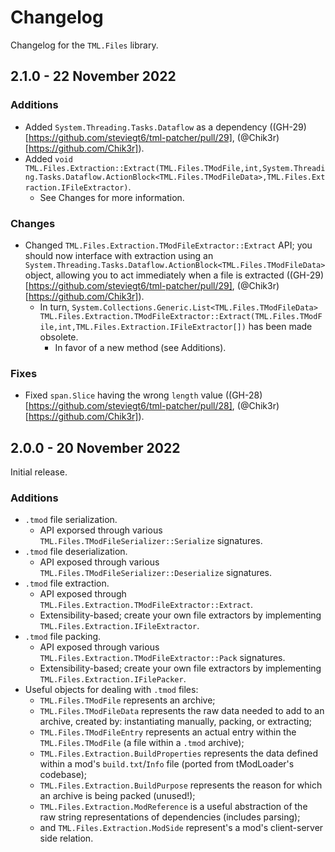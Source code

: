 # Changelog

Changelog for the `TML.Files` library.

<!-- ## Unreleased

> **Warning** | This version has not yet been released, and does not reflect the final product nor the current released version. -->

## 2.1.0 - 22 November 2022

### Additions

- Added `System.Threading.Tasks.Dataflow` as a dependency ((GH-29)[https://github.com/steviegt6/tml-patcher/pull/29], (@Chik3r)[https://github.com/Chik3r]).
- Added `void TML.Files.Extraction::Extract(TML.Files.TModFile,int,System.Threading.Tasks.Dataflow.ActionBlock<TML.Files.TModFileData>,TML.Files.Extraction.IFileExtractor)`.
  - See Changes for more information.

### Changes

- Changed `TML.Files.Extraction.TModFileExtractor::Extract` API; you should now interface with extraction using an `System.Threading.Tasks.Dataflow.ActionBlock<TML.Files.TModFileData>` object, allowing you to act immediately when a file is extracted ((GH-29)[https://github.com/steviegt6/tml-patcher/pull/29], (@Chik3r)[https://github.com/Chik3r]).
  - In turn, `System.Collections.Generic.List<TML.Files.TModFileData> TML.Files.Extraction.TModFileExtractor::Extract(TML.Files.TModFile,int,TML.Files.Extraction.IFileExtractor[])` has been made obsolete.
    - In favor of a new method (see Additions).

### Fixes

- Fixed `span.Slice` having the wrong `length` value ((GH-28)[https://github.com/steviegt6/tml-patcher/pull/28], (@Chik3r)[https://github.com/Chik3r]).

## 2.0.0 - 20 November 2022

Initial release.

### Additions

- `.tmod` file serialization.
  - API exporsed through various `TML.Files.TModFileSerializer::Serialize` signatures.
- `.tmod` file deserialization.
  - API exposed through various `TML.Files.TModFileSerializer::Deserialize` signatures.
- `.tmod` file extraction.
  - API exposed through `TML.Files.Extraction.TModFileExtractor::Extract`.
  - Extensibility-based; create your own file extractors by implementing `TML.Files.Extraction.IFileExtractor`.
- `.tmod` file packing.
  - API exposed through various `TML.Files.Extraction.TModFileExtractor::Pack` signatures.
  - Extensibility-based; create your own file extractors by implementing `TML.Files.Extraction.IFilePacker`.
- Useful objects for dealing with `.tmod` files:
  - `TML.Files.TModFile` represents an archive;
  - `TML.Files.TModFileData` represents the raw data needed to add to an archive, created by: instantiating manually, packing, or extracting;
  - `TML.Files.TModFileEntry` represents an actual entry within the `TML.Files.TModFile` (a file within a `.tmod` archive);
  - `TML.Files.Extraction.BuildProperties` represents the data defined within a mod's `build.txt`/`Info` file (ported from tModLoader's codebase);
  - `TML.Files.Extraction.BuildPurpose` represents the reason for which an archive is being packed (unused!);
  - `TML.Files.Extraction.ModReference` is a useful abstraction of the raw string representations of dependencies (includes parsing);
  - and `TML.Files.Extraction.ModSide` represent's a mod's client-server side relation.